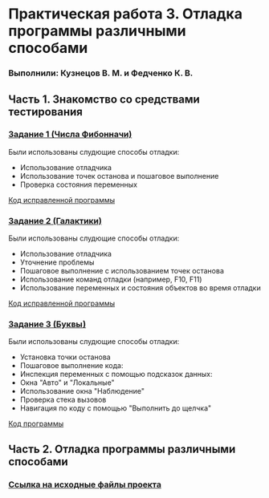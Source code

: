 # Практическая работа 3. Отладка программы различными способами
### Выполнили: Кузнецов В. М. и Федченко К. В.
## Часть 1. Знакомство со средствами тестирования
### [Задание 1 (Числа Фибонначи)](https://learn.microsoft.com/ru-ru/visualstudio/debugger/debugging-absolute-beginners?view=vs-2022&amp%3Bsource=recommendations&amp%3Btabs=csharp&tabs=csharp)
Были использованы слудющие способы отладки:
* Использование отладчика
* Использование точек останова и пошаговое выполнение
* Проверка состояния переменных

[Код исправленной программы](https://github.com/1mmorta1W111/TSSM_PR3/blob/main/DotNetDebugging.cs)
### [Задание 2 (Галактики)](https://learn.microsoft.com/ru-ru/visualstudio/debugger/debugging-absolute-beginners?view=vs-2022&amp%3Bsource=recommendations&amp%3Btabs=csharp&tabs=csharp)
Были использованы слудющие способы отладки:
* Использование отладчика
* Уточнение проблемы
* Пошаговое выполнение с использованием точек останова
* Использование команд отладки (например, F10, F11)
* Использование переменных и состояния объектов во время отладки

[Код исправленной программы](https://github.com/1mmorta1W111/TSSM_PR3/blob/main/Galactics.cs)
### [Задание 3 (Буквы)](https://learn.microsoft.com/ru-ru/visualstudio/get-started/csharp/tutorial-debugger?view=vs-2022&toc=%2Fvisualstudio%2Fdebugger%2Ftoc.json&amp%3Bview=vs-2022)
Были использованы слудющие способы отладки:
* Установка точки останова
* Пошаговое выполнение кода:
* Инспекция переменных с помощью подсказок данных:
* Окна "Авто" и "Локальные"
* Использование окна "Наблюдение"
* Проверка стека вызовов
* Навигация по коду с помощью "Выполнить до щелчка"

[Код программы](https://github.com/1mmorta1W111/TSSM_PR3/blob/main/Latters.cs)
## Часть 2. Отладка программы различными способами
### [Ссылка на исходные файлы проекта](https://github.com/1mmorta1W111/TSSM_PR3/tree/var12)
